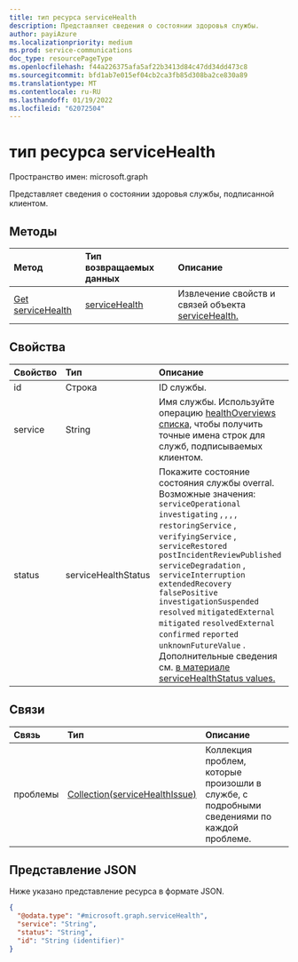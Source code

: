 ```yaml
---
title: тип ресурса serviceHealth
description: Представляет сведения о состоянии здоровья службы.
author: payiAzure
ms.localizationpriority: medium
ms.prod: service-communications
doc_type: resourcePageType
ms.openlocfilehash: f44a226375afa5af22b3413d84c47dd34dd473c8
ms.sourcegitcommit: bfd1ab7e015ef04cb2ca3fb85d308ba2ce830a89
ms.translationtype: MT
ms.contentlocale: ru-RU
ms.lasthandoff: 01/19/2022
ms.locfileid: "62072504"
---
```

# <a name="servicehealth-resource-type"></a>тип ресурса serviceHealth

Пространство имен: microsoft.graph

Представляет сведения о состоянии здоровья службы, подписанной клиентом.

## <a name="methods"></a>Методы
|Метод|Тип возвращаемых данных|Описание|
|:---|:---|:---|
|[Get serviceHealth](../api/servicehealth-get.md)|[serviceHealth](../resources/servicehealth.md)|Извлечение свойств и связей объекта [serviceHealth.](../resources/servicehealth.md)|

## <a name="properties"></a>Свойства
|Свойство|Тип|Описание|
|:---|:---|:---|
|id|Строка|ID службы.|
|service|String|Имя службы. Используйте операцию [healthOverviews списка,](../api/serviceannouncement-list-healthoverviews.md) чтобы получить точные имена строк для служб, подписываемых клиентом.|
|status|serviceHealthStatus|Покажите состояние состояния службы overral. Возможные значения: `serviceOperational` `investigating` , , , , `restoringService` , `verifyingService` , `serviceRestored` `postIncidentReviewPublished` `serviceDegradation` , `serviceInterruption` `extendedRecovery` `falsePositive` `investigationSuspended` `resolved` `mitigatedExternal` `mitigated` `resolvedExternal` `confirmed` `reported` `unknownFutureValue` . Дополнительные сведения см. [в материале serviceHealthStatus values.](../resources/servicehealthissue.md#servicehealthstatus-values)|

## <a name="relationships"></a>Связи
|Связь|Тип|Описание|
|:---|:---|:---|
|проблемы|[Collection(serviceHealthIssue)](../resources/servicehealthissue.md)|Коллекция проблем, которые произошли в службе, с подробными сведениями по каждой проблеме.|

## <a name="json-representation"></a>Представление JSON
Ниже указано представление ресурса в формате JSON.
<!-- {
  "blockType": "resource",
  "keyProperty": "id",
  "@odata.type": "microsoft.graph.serviceHealth",
  "openType": false
}
-->
``` json
{
  "@odata.type": "#microsoft.graph.serviceHealth",
  "service": "String",
  "status": "String",
  "id": "String (identifier)"
}
```

